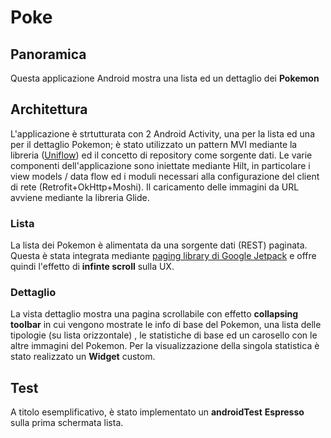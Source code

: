 # Poke

## Panoramica
Questa applicazione Android mostra una lista ed un dettaglio dei __Pokemon__

## Architettura
L'applicazione è strtutturata con 2 Android Activity, una per la lista ed una per il dettaglio Pokemon; 
è stato utilizzato un pattern MVI mediante la libreria ([Uniflow](https://github.com/uniflow-kt/uniflow-kt)) 
ed il concetto di repository come sorgente dati.
Le varie componenti dell'applicazione sono iniettate mediante Hilt, in particolare i view models / data flow 
ed i moduli necessari alla configurazione del client di rete (Retrofit+OkHttp+Moshi).
Il caricamento delle immagini da URL avviene mediante la libreria Glide.

### Lista
La lista dei Pokemon è alimentata da una sorgente dati (REST) paginata. Questa è stata integrata
mediante [paging library di Google Jetpack](https://developer.android.com/topic/libraries/architecture/paging/v3-overview) 
e offre quindi l'effetto di __infinte scroll__ sulla UX.

### Dettaglio
La vista dettaglio mostra una pagina scrollabile con effetto __collapsing toolbar__ in cui vengono mostrate le info di 
base del Pokemon, una lista delle tipologie (su lista orizzontale) , le statistiche di base ed un carosello con le altre immagini del Pokemon.
Per la visualizzazione della singola statistica è stato realizzato un __Widget__ custom.

## Test
A titolo esemplificativo, è stato implementato un __androidTest__ **Espresso** sulla prima schermata lista.
